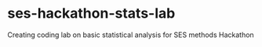 # ses-hackathon-stats-lab
Creating coding lab on basic statistical analysis for SES methods Hackathon
